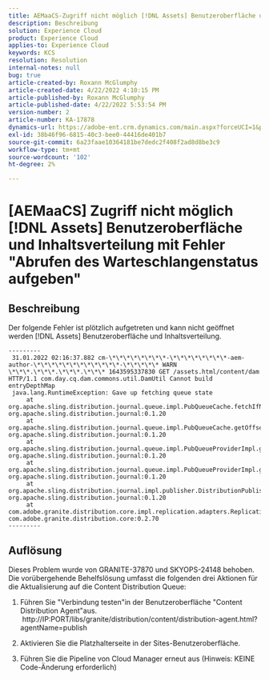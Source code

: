 ```yaml
---
title: AEMaaCS-Zugriff nicht möglich [!DNL Assets] Benutzeroberfläche und Inhaltsverteilung mit Fehler "Abrufen des Warteschlangenstatus aufgeben"
description: Beschreibung
solution: Experience Cloud
product: Experience Cloud
applies-to: Experience Cloud
keywords: KCS
resolution: Resolution
internal-notes: null
bug: true
article-created-by: Roxann McGlumphy
article-created-date: 4/22/2022 4:10:15 PM
article-published-by: Roxann McGlumphy
article-published-date: 4/22/2022 5:53:54 PM
version-number: 2
article-number: KA-17878
dynamics-url: https://adobe-ent.crm.dynamics.com/main.aspx?forceUCI=1&pagetype=entityrecord&etn=knowledgearticle&id=bd9c70ac-56c2-ec11-983e-0022480abde0
exl-id: 38b46f96-6815-40c3-bee0-44416de401b7
source-git-commit: 6a23faae10364181be7dedc2f408f2ad8d8be3c9
workflow-type: tm+mt
source-wordcount: '102'
ht-degree: 2%

---
```


# [AEMaaCS] Zugriff nicht möglich [!DNL Assets] Benutzeroberfläche und Inhaltsverteilung mit Fehler &quot;Abrufen des Warteschlangenstatus aufgeben&quot;

## Beschreibung


Der folgende Fehler ist plötzlich aufgetreten und kann nicht geöffnet werden [!DNL Assets] Benutzeroberfläche und Inhaltsverteilung.

```
---------
 31.01.2022 02:16:37.882 cm-\*\*\*\*\*\*\*\*-\*\*\*\*\*\*\*\*-aem-author-\*\*\*\*\*\*\*\*\*\*\*\*-\*\*\*\*\* WARN \*\*\*.\*\*\*.\*\*\*.\*\*\* 1643595337830 GET /assets.html/content/dam HTTP/1.1 com.day.cq.dam.commons.util.DamUtil Cannot build entryDepthMap
 java.lang.RuntimeException: Gave up fetching queue state
     at org.apache.sling.distribution.journal.queue.impl.PubQueueCache.fetchIfNeeded(PubQueueCache.java:155) org.apache.sling.distribution.journal:0.1.20
     at org.apache.sling.distribution.journal.queue.impl.PubQueueCache.getOffsetQueue(PubQueueCache.java:117) org.apache.sling.distribution.journal:0.1.20
     at org.apache.sling.distribution.journal.queue.impl.PubQueueProviderImpl.getOffsetQueue(PubQueueProviderImpl.java:198) org.apache.sling.distribution.journal:0.1.20
     at org.apache.sling.distribution.journal.queue.impl.PubQueueProviderImpl.getQueue(PubQueueProviderImpl.java:173) org.apache.sling.distribution.journal:0.1.20
     at org.apache.sling.distribution.journal.impl.publisher.DistributionPublisher.getQueue(DistributionPublisher.java:226) org.apache.sling.distribution.journal:0.1.20
     at com.adobe.granite.distribution.core.impl.replication.adapters.ReplicationAgent.getQueue(ReplicationAgent.java:179) com.adobe.granite.distribution.core:0.2.70
---------
```

## Auflösung


Dieses Problem wurde von GRANITE-37870 und SKYOPS-24148 behoben.
Die vorübergehende Behelfslösung umfasst die folgenden drei Aktionen für die Aktualisierung auf die Content Distribution Queue:

1. Führen Sie &quot;Verbindung testen&quot;in der Benutzeroberfläche &quot;Content Distribution Agent&quot;aus.
   http://IP:PORT/libs/granite/distribution/content/distribution-agent.html?agentName=publish

2. Aktivieren Sie die Platzhalterseite in der Sites-Benutzeroberfläche.

3. Führen Sie die Pipeline von Cloud Manager erneut aus (Hinweis: KEINE Code-Änderung erforderlich)
